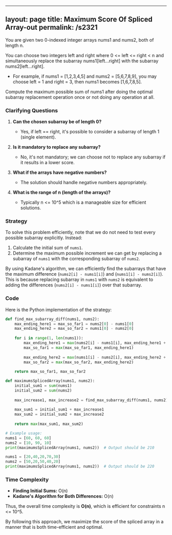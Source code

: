 
---
layout: page
title:  Maximum Score Of Spliced Array-out
permalink: /s2321
---

You are given two 0-indexed integer arrays nums1 and nums2, both of length n.

You can choose two integers left and right where 0 <= left <= right < n and simultaneously replace the subarray nums1[left...right] with the subarray nums2[left...right].

- For example, if nums1 = [1,2,3,4,5] and nums2 = [5,6,7,8,9], you may choose left = 1 and right = 3, then nums1 becomes [1,6,7,8,5].
  
Compute the maximum possible sum of nums1 after doing the optimal subarray replacement operation once or not doing any operation at all.

### Clarifying Questions

1. **Can the chosen subarray be of length 0?**
   - Yes, if left == right, it's possible to consider a subarray of length 1 (single element).

2. **Is it mandatory to replace any subarray?**
   - No, it's not mandatory; we can choose not to replace any subarray if it results in a lower score.

3. **What if the arrays have negative numbers?**
   - The solution should handle negative numbers appropriately.

4. **What is the range of n (length of the arrays)?**
   - Typically n <= 10^5 which is a manageable size for efficient solutions.

### Strategy

To solve this problem efficiently, note that we do not need to test every possible subarray explicitly. Instead:

1. Calculate the initial sum of `nums1`.
2. Determine the maximum possible increment we can get by replacing a subarray of `nums1` with the corresponding subarray of `nums2`.

By using Kadane's algorithm, we can efficiently find the subarrays that have the maximum difference (`nums2[i] - nums1[i]`) and (`nums1[i] - nums2[i]`). This is because replacing subarray in `nums1` with `nums2` is equivalent to adding the differences (`nums2[i] - nums1[i]`) over that subarray.

### Code

Here is the Python implementation of the strategy:

```python
def find_max_subarray_diff(nums1, nums2):
    max_ending_here1 = max_so_far1 = nums2[0] - nums1[0] 
    max_ending_here2 = max_so_far2 = nums1[0] - nums2[0]
    
    for i in range(1, len(nums1)):
        max_ending_here1 = max(nums2[i] - nums1[i], max_ending_here1 + nums2[i] - nums1[i])
        max_so_far1 = max(max_so_far1, max_ending_here1)
        
        max_ending_here2 = max(nums1[i] - nums2[i], max_ending_here2 + nums1[i] - nums2[i])
        max_so_far2 = max(max_so_far2, max_ending_here2)
    
    return max_so_far1, max_so_far2

def maximumsSplicedArray(nums1, nums2):
    initial_sum1 = sum(nums1)
    initial_sum2 = sum(nums2)
    
    max_increase1, max_increase2 = find_max_subarray_diff(nums1, nums2)
    
    max_sum1 = initial_sum1 + max_increase1
    max_sum2 = initial_sum2 + max_increase2
    
    return max(max_sum1, max_sum2)

# Example usage:
nums1 = [60, 60, 60]
nums2 = [10, 90, 10]
print(maximumsSplicedArray(nums1, nums2))  # Output should be 210

nums1 = [20,40,20,70,30]
nums2 = [50,20,50,40,20]
print(maximumsSplicedArray(nums1, nums2))  # Output should be 220
```

### Time Complexity

- **Finding Initial Sums:** O(n)
- **Kadane's Algorithm for Both Differences:** O(n)

Thus, the overall time complexity is **O(n)**, which is efficient for constraints n <= 10^5.

By following this approach, we maximize the score of the spliced array in a manner that is both time-efficient and optimal.